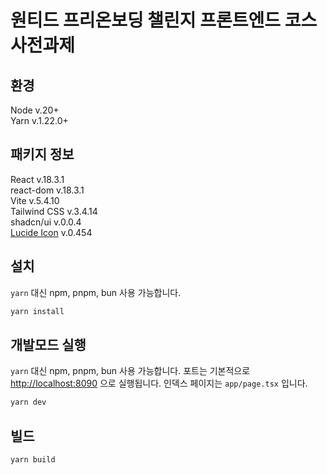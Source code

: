 # 원티드 프리온보딩 챌린지 프론트엔드 코스 사전과제

## 환경

Node v.20+<br />
Yarn v.1.22.0+

## 패키지 정보

React v.18.3.1<br />
react-dom v.18.3.1<br />
Vite v.5.4.10<br />
Tailwind CSS v.3.4.14<br />
shadcn/ui v.0.0.4<br />
[Lucide Icon](https://lucide.dev/icons) v.0.454<br />

## 설치

`yarn` 대신 npm, pnpm, bun 사용 가능합니다.

```bash
yarn install
```

## 개발모드 실행

`yarn` 대신 npm, pnpm, bun 사용 가능합니다.
포트는 기본적으로 [http://localhost:8090](http://localhost:8090) 으로 실행됩니다.
인덱스 페이지는 `app/page.tsx` 입니다.

```bash
yarn dev
```

## 빌드

```bash
yarn build
```
